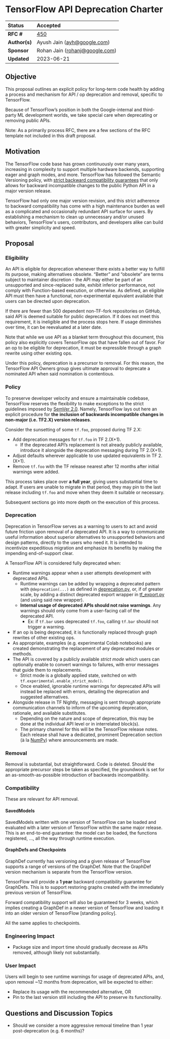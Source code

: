 # TensorFlow API Deprecation Charter

| Status        | Accepted      |
:-------------- |:---------------------------------------------------- |
| **RFC #**     | [450](https://github.com/tensorflow/community/pull/450) |
| **Author(s)** | Ayush Jain (ayh@google.com)                          |
| **Sponsor**   | Rohan Jain (rohanj@google.com)                       |
| **Updated**   | 2023-06-21                                           |

## Objective

This proposal outlines an explicit policy for long-term code health by adding a process and mechanism for API / op deprecation and removal, specific to TensorFlow.

Because of TensorFlow’s position in both the Google-internal and third-party ML development worlds, we take special care when deprecating or removing public APIs. 

Note: As a primarily process RFC, there are a few sections of the RFC template not included in this draft proposal.

## Motivation

The TensorFlow code base has grown continuously over many years, increasing in complexity to support multiple hardware backends, supporting eager and graph modes, and more. TensorFlow has followed the Semantic Versioning policy, with [strict backward compatibility guarantees](https://www.tensorflow.org/guide/versions) that only allows for backward incompatible changes to the public Python API in a major version release. 

TensorFlow had only one major version revision, and this strict adherence to backward compatibility has come with a high maintenance burden as well as a complicated and occasionally redundant API surface for users. By establishing a mechanism to clean up unnecessary and/or unused behaviors, TensorFlow's users, contributors, and developers alike can build with greater simplicity and speed.

## Proposal

### Eligibility

An API is eligible for deprecation whenever there exists a better way to fulfill its purpose, making alternatives obsolete. “Better” and “obsolete” are terms subject to maintainer discretion - the API may either be part of an unsupported and since-replaced suite, exhibit inferior performance, not comply with Function-based execution, or otherwise. As defined, an eligible API must then have a functional, non-experimental equivalent available that users can be directed upon deprecation. 

If there are fewer than 500 dependent non-TF-fork repositories on GitHub, said API is deemed suitable for public deprecation. If it does not meet this requirement, it is ineligible and the process stops here. If usage diminishes over time, it can be reevaluated at a later date.

Note that while we use API as a blanket term throughout this document, this policy also explicitly covers TensorFlow ops that have fallen out of favor. For an op to be eligible for deprecation, it must be expressible through a graph rewrite using other existing ops.

Under this policy, deprecation is a precursor to removal. For this reason, the TensorFlow API Owners group gives ultimate approval to deprecate a nominated API when said nomination is contentious.

### Policy

To preserve developer velocity and ensure a maintainable codebase, TensorFlow reserves the flexibility to make exceptions to the strict guidelines imposed by [SemVer 2.0](https://semver.org/#spec-item-8). Namely, TensorFlow lays out here an explicit procedure for **the** **inclusion of backwards incompatible changes in non-major (i.e. TF2.X) version releases**.

Consider the sunsetting of some `tf.foo`, proposed during TF 2.X:

* Add deprecation messages for `tf.foo` in TF 2.(X+1). 
    * If the deprecated API’s replacement is not already publicly available, introduce it alongside the deprecation messaging during TF 2.(X+1).
* Adjust defaults wherever applicable to use updated equivalents in TF 2.(X+1).
* Remove `tf.foo` with the TF release nearest after 12 months after initial warnings were added.

This process takes place over **a full year**, giving users substantial time to adapt. If users are unable to migrate in that period, they may pin to the last release including `tf.foo` and move when they deem it suitable or necessary.

Subsequent sections go into more depth on the execution of this process.

### Deprecation

Deprecation in TensorFlow serves as a warning to users to act and avoid future friction upon removal of a deprecated API. It is a way to communicate useful information about superior alternatives to unsupported behaviors and design patterns, directly to the users who need it. It is intended to incentivize expeditious migration and emphasize its benefits by making the impending end-of-support clear. 

A TensorFlow API is considered fully deprecated when:

* Runtime warnings appear when a user attempts development with deprecated APIs.
    * Runtime warnings can be added by wrapping a deprecated pattern with `@deprecation(...)` as defined in [deprecation.py](https://github.com/tensorflow/tensorflow/blob/master/tensorflow/python/util/deprecation.py), or, if of greater scale, by adding a distinct deprecated export wrapper in [tf_export.py](https://github.com/tensorflow/tensorflow/blob/master/tensorflow/python/util/tf_export.py) (and using said new wrapper).
    * **Internal usage of deprecated APIs should not raise warnings**. Any warnings should only come from a user-facing call of the deprecated API. 
        * Ex: if `tf.bar` uses deprecated `tf.foo`, calling `tf.bar` should not trigger a warning.
* If an op is being deprecated, it is functionally replaced through graph rewrites of other existing ops. 
* As appropriate, examples (e.g. experimental Colab notebooks) are created demonstrating the replacement of any deprecated modules or methods.
* The API is covered by a publicly available _strict mode_ which users can optionally enable to convert warnings to failures, with error messages that guide them to replacements.
    * Strict mode is a globally applied state, switched on with `tf.experimental.enable_strict_mode()`. 
    * Once enabled, ignorable runtime warnings for deprecated APIs will instead be replaced with errors, detailing the deprecation and suggested alternatives.
* Alongside release in TF Nightly, messaging is sent through appropriate communication channels to inform of the upcoming deprecation, rationale, and available substitutes.
    * Depending on the nature and scope of deprecation, this may be done at the individual API level or in interrelated block(s).
    * The primary channel for this will be the TensorFlow release notes. Each release shall have a dedicated, prominent Deprecation section (à la [NumPy](https://numpy.org/doc/stable/release/1.24.0-notes.html#deprecations)) where announcements are made.

### Removal

Removal is substantial, but straightforward. Code is deleted. Should the appropriate precursor steps be taken as specified, the groundwork is set for an as-smooth-as-possible introduction of backwards incompatibility.

### Compatibility

These are relevant for API removal.

#### SavedModels

SavedModels written with one version of TensorFlow can be loaded and evaluated with a later version of TensorFlow within the same major release. This is an end-to-end guarantee: the model can be loaded, the functions registered, …, all the way through runtime execution.

#### GraphDefs and Checkpoints

GraphDef currently has versioning and a given release of TensorFlow supports a range of versions of the GraphDef.  Note that the GraphDef version mechanism is separate from the TensorFlow version. 

TensorFlow will provide a **1 year** backward compatibility guarantee for GraphDefs. This is to support restoring graphs created with the immediately previous version of TensorFlow. 

Forward compatibility support will also be guaranteed for 3 weeks, which implies creating a GraphDef in a newer version of TensorFlow and loading it into an older version of TensorFlow [standing policy].

All the same applies to checkpoints. 

### Engineering Impact
* Package size and import time should gradually decrease as APIs removed, although likely not substantially.

### User Impact
Users will begin to see runtime warnings for usage of deprecated APIs, and, upon removal ~12 months from deprecation, will be expected to either:
* Replace its usage with the recommended alternative, OR 
* Pin to the last version still including the API to preserve its functionality.

## Questions and Discussion Topics

* Should we consider a more aggressive removal timeline than 1 year post-deprecation (e.g. 6 months)?
